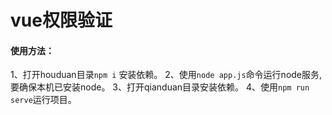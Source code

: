 # vue权限验证

#### 使用方法：
1、打开houduan目录`npm i` 安装依赖。
2、使用`node app.js`命令运行node服务,要确保本机已安装node。
3、打开qianduan目录安装依赖。
4、使用`npm run serve`运行项目。
